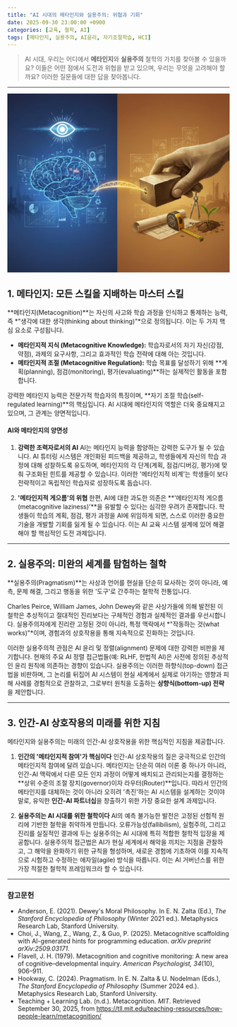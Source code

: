 ```yaml
---
title: "AI 시대의 메타인지와 실용주의: 위협과 기회"
date: 2025-09-30 23:00:00 +0900
categories: [교육, 철학, AI]
tags: [메타인지, 실용주의, AI윤리, 자기조절학습, HCI]
---
```


> AI 시대, 우리는 어디에서 **메타인지**와 **실용주의** 철학의 가치를 찾아볼 수 있을까요?
> 이들은 어떤 점에서 도전과 위협을 받고 있으며, 우리는 무엇을 고려해야 할까요?
> 이러한 질문들에 대한 답을 찾아봅니다.

---

![장면](/assets/meta-pragma.jpg)


## 1. 메타인지: 모든 스킬을 지배하는 마스터 스킬

**메타인지(Metacognition)**는 자신의 사고와 학습 과정을 인식하고 통제하는 능력, 즉 *"생각에 대한 생각(thinking about thinking)"*으로 정의됩니다. 이는 두 가지 핵심 요소로 구성됩니다.

* **메타인지적 지식 (Metacognitive Knowledge):** 학습자로서의 자기 자신(강점, 약점), 과제의 요구사항, 그리고 효과적인 학습 전략에 대해 아는 것입니다.
* **메타인지적 조절 (Metacognitive Regulation):** 학습 목표를 달성하기 위해 **계획(planning), 점검(monitoring), 평가(evaluating)**하는 실제적인 활동을 포함합니다.

강력한 메타인지 능력은 전문가적 학습자의 특징이며, **자기 조절 학습(self-regulated learning)**의 핵심입니다. AI 시대에 메타인지의 역할은 더욱 중요해지고 있으며, 그 관계는 양면적입니다.

#### AI와 메타인지의 양면성

1.  **강력한 조력자로서의 AI**
    AI는 메타인지 능력을 함양하는 강력한 도구가 될 수 있습니다. AI 튜터링 시스템은 개인화된 피드백을 제공하고, 학생들에게 자신의 학습 과정에 대해 성찰하도록 유도하며, 메타인지의 각 단계(계획, 점검/디버깅, 평가)에 맞춰 구조화된 힌트를 제공할 수 있습니다. 이러한 '메타인지적 비계'는 학생들이 보다 전략적이고 독립적인 학습자로 성장하도록 돕습니다.

2.  **'메타인지적 게으름'의 위협**
    한편, AI에 대한 과도한 의존은 **'메타인지적 게으름(metacognitive laziness)'**을 유발할 수 있다는 심각한 우려가 존재합니다. 학생들이 학습의 계획, 점검, 평가 과정을 AI에 위임하게 되면, 스스로 이러한 중요한 기술을 개발할 기회를 잃게 될 수 있습니다. 이는 AI 교육 시스템 설계에 있어 해결해야 할 핵심적인 도전 과제입니다.

---

## 2. 실용주의: 미완의 세계를 탐험하는 철학

**실용주의(Pragmatism)**는 사상과 언어를 현실을 단순히 묘사하는 것이 아니라, 예측, 문제 해결, 그리고 행동을 위한 '도구'로 간주하는 철학적 전통입니다.

Charles Peirce, William James, John Dewey와 같은 사상가들에 의해 발전된 이 철학은 추상적이고 절대적인 진리보다는 구체적인 경험과 실제적인 결과를 우선시합니다. 실용주의자에게 진리란 고정된 것이 아니라, 특정 맥락에서 *"작동하는 것(what works)"*이며, 경험과의 상호작용을 통해 지속적으로 진화하는 것입니다.

이러한 실용주의적 관점은 AI 윤리 및 정렬(alignment) 문제에 대한 강력한 비판을 제기합니다. 현재의 주요 AI 정렬 접근법들(예: RLHF, 헌법적 AI)은 사전에 정의된 추상적인 윤리 원칙에 의존하는 경향이 있습니다. 실용주의는 이러한 하향식(top-down) 접근법을 비판하며, 그 논리를 뒤집어 AI 시스템이 현실 세계에서 실제로 야기하는 영향과 피해 사례를 경험적으로 관찰하고, 그로부터 원칙을 도출하는 **상향식(bottom-up) 전략**을 제안합니다.

---

## 3. 인간-AI 상호작용의 미래를 위한 지침

메타인지와 실용주의는 미래의 인간-AI 상호작용을 위한 핵심적인 지침을 제공합니다.

1.  **인간의 '메타인지적 참여'가 핵심이다**
    인간-AI 상호작용의 질은 궁극적으로 인간의 메타인지적 참여에 달려 있습니다. 메타인지는 단순히 여러 이론 중 하나가 아니라, 인간-AI 맥락에서 다른 모든 인지 과정이 어떻게 배치되고 관리되는지를 결정하는 **상위 수준의 조절 장치(governor)이자 라우터(Router)**입니다. 따라서 인간의 메타인지를 대체하는 것이 아니라 오히려 '촉진'하는 AI 시스템을 설계하는 것이야말로, 유익한 **인간-AI 파트너십**을 창출하기 위한 가장 중요한 설계 과제입니다.

2.  **실용주의는 AI 시대를 위한 철학이다**
    AI의 예측 불가능한 발전은 고정된 선험적 원리에 기반한 철학을 취약하게 만듭니다. 오류가능성(fallibilism), 실험주의, 그리고 진리를 실질적인 결과에 두는 실용주의는 AI 시대에 특히 적합한 철학적 입장을 제공합니다. 실용주의적 접근법은 AI가 현실 세계에서 해악을 끼치는 지점을 관찰하고, 그 해악을 완화하기 위한 규칙을 형성하며, 새로운 경험에 기초하여 이를 지속적으로 시험하고 수정하는 애자일(agile) 방식을 따릅니다. 이는 AI 거버넌스를 위한 가장 적절한 철학적 프레임워크라 할 수 있습니다.

---

### 참고문헌

* Anderson, E. (2021). Dewey's Moral Philosophy. In E. N. Zalta (Ed.), *The Stanford Encyclopedia of Philosophy* (Winter 2021 ed.). Metaphysics Research Lab, Stanford University.
* Choi, J., Wang, Z., Wang, Z., & Guo, P. (2025). Metacognitive scaffolding with AI-generated hints for programming education. *arXiv preprint arXiv:2509.03171*.
* Flavell, J. H. (1979). Metacognition and cognitive monitoring: A new area of cognitive–developmental inquiry. *American Psychologist, 34*(10), 906–911.
* Hookway, C. (2024). Pragmatism. In E. N. Zalta & U. Nodelman (Eds.), *The Stanford Encyclopedia of Philosophy* (Summer 2024 ed.). Metaphysics Research Lab, Stanford University.
* Teaching + Learning Lab. (n.d.). Metacognition. *MIT*. Retrieved September 30, 2025, from https://tll.mit.edu/teaching-resources/how-people-learn/metacognition/

